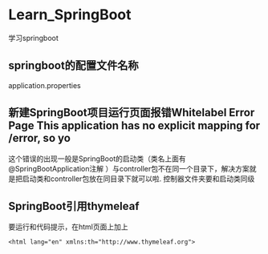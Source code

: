 # Learn_SpringBoot
学习springboot

## springboot的配置文件名称
application.properties

## 新建SpringBoot项目运行页面报错Whitelabel Error Page This application has no explicit mapping for /error, so yo
这个错误的出现一般是SpringBoot的启动类（类名上面有@SpringBootApplication注解 ）与controller包不在同一个目录下，解决方案就是把启动类和controller包放在同目录下就可以啦.
控制器文件夹要和启动类同级

## SpringBoot引用thymeleaf 
要运行和代码提示，在html页面上加上
```
<html lang="en" xmlns:th="http://www.thymeleaf.org">
```
